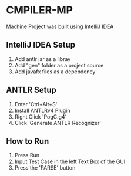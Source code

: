 # CMPILER-MP
Machine Project was built using IntelliJ IDEA

## IntelliJ IDEA Setup
1. Add antlr jar as a libray
2. Add "gen" folder as a project source
3. Add javafx files as a dependency

## ANTLR Setup
1. Enter 'Ctrl+Alt+S'
2. Install ANTLRv4 Plugin
3. Right Click 'PogC.g4'
4. Click 'Generate ANTLR Recognizer'

## How to Run
1. Press Run
2. Input Test Case in the left Text Box of the GUI
3. Press the 'PARSE' button
